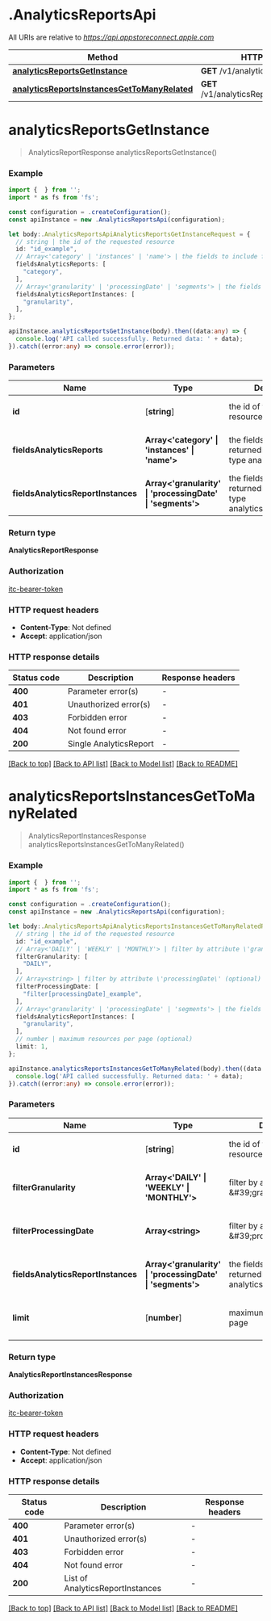 # .AnalyticsReportsApi

All URIs are relative to *https://api.appstoreconnect.apple.com*

Method | HTTP request | Description
------------- | ------------- | -------------
[**analyticsReportsGetInstance**](AnalyticsReportsApi.md#analyticsReportsGetInstance) | **GET** /v1/analyticsReports/{id} | 
[**analyticsReportsInstancesGetToManyRelated**](AnalyticsReportsApi.md#analyticsReportsInstancesGetToManyRelated) | **GET** /v1/analyticsReports/{id}/instances | 


# **analyticsReportsGetInstance**
> AnalyticsReportResponse analyticsReportsGetInstance()


### Example


```typescript
import {  } from '';
import * as fs from 'fs';

const configuration = .createConfiguration();
const apiInstance = new .AnalyticsReportsApi(configuration);

let body:.AnalyticsReportsApiAnalyticsReportsGetInstanceRequest = {
  // string | the id of the requested resource
  id: "id_example",
  // Array<'category' | 'instances' | 'name'> | the fields to include for returned resources of type analyticsReports (optional)
  fieldsAnalyticsReports: [
    "category",
  ],
  // Array<'granularity' | 'processingDate' | 'segments'> | the fields to include for returned resources of type analyticsReportInstances (optional)
  fieldsAnalyticsReportInstances: [
    "granularity",
  ],
};

apiInstance.analyticsReportsGetInstance(body).then((data:any) => {
  console.log('API called successfully. Returned data: ' + data);
}).catch((error:any) => console.error(error));
```


### Parameters

Name | Type | Description  | Notes
------------- | ------------- | ------------- | -------------
 **id** | [**string**] | the id of the requested resource | defaults to undefined
 **fieldsAnalyticsReports** | **Array<&#39;category&#39; &#124; &#39;instances&#39; &#124; &#39;name&#39;>** | the fields to include for returned resources of type analyticsReports | (optional) defaults to undefined
 **fieldsAnalyticsReportInstances** | **Array<&#39;granularity&#39; &#124; &#39;processingDate&#39; &#124; &#39;segments&#39;>** | the fields to include for returned resources of type analyticsReportInstances | (optional) defaults to undefined


### Return type

**AnalyticsReportResponse**

### Authorization

[itc-bearer-token](README.md#itc-bearer-token)

### HTTP request headers

 - **Content-Type**: Not defined
 - **Accept**: application/json


### HTTP response details
| Status code | Description | Response headers |
|-------------|-------------|------------------|
**400** | Parameter error(s) |  -  |
**401** | Unauthorized error(s) |  -  |
**403** | Forbidden error |  -  |
**404** | Not found error |  -  |
**200** | Single AnalyticsReport |  -  |

[[Back to top]](#) [[Back to API list]](README.md#documentation-for-api-endpoints) [[Back to Model list]](README.md#documentation-for-models) [[Back to README]](README.md)

# **analyticsReportsInstancesGetToManyRelated**
> AnalyticsReportInstancesResponse analyticsReportsInstancesGetToManyRelated()


### Example


```typescript
import {  } from '';
import * as fs from 'fs';

const configuration = .createConfiguration();
const apiInstance = new .AnalyticsReportsApi(configuration);

let body:.AnalyticsReportsApiAnalyticsReportsInstancesGetToManyRelatedRequest = {
  // string | the id of the requested resource
  id: "id_example",
  // Array<'DAILY' | 'WEEKLY' | 'MONTHLY'> | filter by attribute \'granularity\' (optional)
  filterGranularity: [
    "DAILY",
  ],
  // Array<string> | filter by attribute \'processingDate\' (optional)
  filterProcessingDate: [
    "filter[processingDate]_example",
  ],
  // Array<'granularity' | 'processingDate' | 'segments'> | the fields to include for returned resources of type analyticsReportInstances (optional)
  fieldsAnalyticsReportInstances: [
    "granularity",
  ],
  // number | maximum resources per page (optional)
  limit: 1,
};

apiInstance.analyticsReportsInstancesGetToManyRelated(body).then((data:any) => {
  console.log('API called successfully. Returned data: ' + data);
}).catch((error:any) => console.error(error));
```


### Parameters

Name | Type | Description  | Notes
------------- | ------------- | ------------- | -------------
 **id** | [**string**] | the id of the requested resource | defaults to undefined
 **filterGranularity** | **Array<&#39;DAILY&#39; &#124; &#39;WEEKLY&#39; &#124; &#39;MONTHLY&#39;>** | filter by attribute \&#39;granularity\&#39; | (optional) defaults to undefined
 **filterProcessingDate** | **Array&lt;string&gt;** | filter by attribute \&#39;processingDate\&#39; | (optional) defaults to undefined
 **fieldsAnalyticsReportInstances** | **Array<&#39;granularity&#39; &#124; &#39;processingDate&#39; &#124; &#39;segments&#39;>** | the fields to include for returned resources of type analyticsReportInstances | (optional) defaults to undefined
 **limit** | [**number**] | maximum resources per page | (optional) defaults to undefined


### Return type

**AnalyticsReportInstancesResponse**

### Authorization

[itc-bearer-token](README.md#itc-bearer-token)

### HTTP request headers

 - **Content-Type**: Not defined
 - **Accept**: application/json


### HTTP response details
| Status code | Description | Response headers |
|-------------|-------------|------------------|
**400** | Parameter error(s) |  -  |
**401** | Unauthorized error(s) |  -  |
**403** | Forbidden error |  -  |
**404** | Not found error |  -  |
**200** | List of AnalyticsReportInstances |  -  |

[[Back to top]](#) [[Back to API list]](README.md#documentation-for-api-endpoints) [[Back to Model list]](README.md#documentation-for-models) [[Back to README]](README.md)


